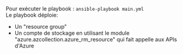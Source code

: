 Pour exécuter le playbook : ```ansible-playbook main.yml```<br/>
Le playbook déploie:<br/>
- Un "resource group"
- Un compte de stockage en utilisant le module "azure.azcollection.azure_rm_resource" qui fait appelle aux APIs d'Azure
